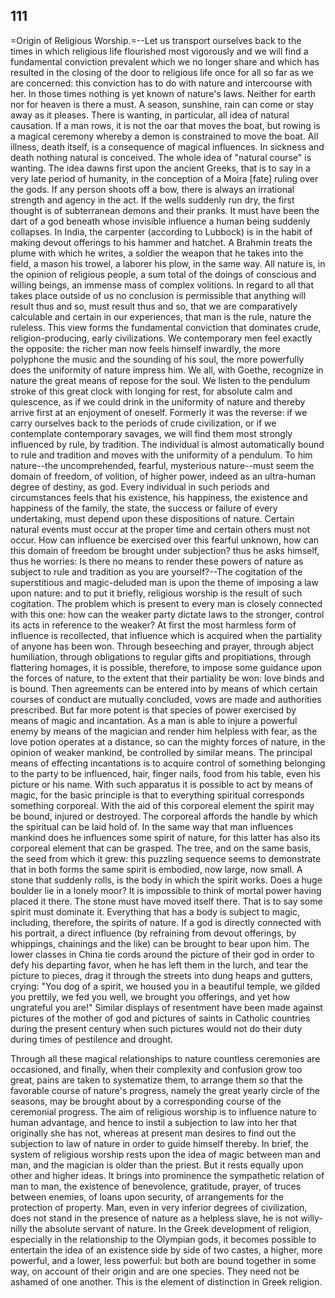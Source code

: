 ## 111

=Origin of Religious Worship.=--Let us transport ourselves back to the
times in which religious life flourished most vigorously and we will
find a fundamental conviction prevalent which we no longer share and
which has resulted in the closing of the door to religious life once for
all so far as we are concerned: this conviction has to do with nature
and intercourse with her. In those times nothing is yet known of
nature's laws. Neither for earth nor for heaven is there a must. A
season, sunshine, rain can come or stay away as it pleases. There is
wanting, in particular, all idea of natural causation. If a man rows, it
is not the oar that moves the boat, but rowing is a magical ceremony
whereby a demon is constrained to move the boat. All illness, death
itself, is a consequence of magical influences. In sickness and death
nothing natural is conceived. The whole idea of "natural course" is
wanting. The idea dawns first upon the ancient Greeks, that is to say in
a very late period of humanity, in the conception of a Moira [fate]
ruling over the gods. If any person shoots off a bow, there is always an
irrational strength and agency in the act. If the wells suddenly run
dry, the first thought is of subterranean demons and their pranks. It
must have been the dart of a god beneath whose invisible influence a
human being suddenly collapses. In India, the carpenter (according to
Lubbock) is in the habit of making devout offerings to his hammer and
hatchet. A Brahmin treats the plume with which he writes, a soldier the
weapon that he takes into the field, a mason his trowel, a laborer his
plow, in the same way. All nature is, in the opinion of religious
people, a sum total of the doings of conscious and willing beings, an
immense mass of complex volitions. In regard to all that takes place
outside of us no conclusion is permissible that anything will result
thus and so, must result thus and so, that we are comparatively
calculable and certain in our experiences, that man is the rule, nature
the ruleless. This view forms the fundamental conviction that dominates
crude, religion-producing, early civilizations. We contemporary men feel
exactly the opposite: the richer man now feels himself inwardly, the
more polyphone the music and the sounding of his soul, the more
powerfully does the uniformity of nature impress him. We all, with
Goethe, recognize in nature the great means of repose for the soul. We
listen to the pendulum stroke of this great clock with longing for rest,
for absolute calm and quiescence, as if we could drink in the uniformity
of nature and thereby arrive first at an enjoyment of oneself. Formerly
it was the reverse: if we carry ourselves back to the periods of crude
civilization, or if we contemplate contemporary savages, we will find
them most strongly influenced by rule, by tradition. The individual is
almost automatically bound to rule and tradition and moves with the
uniformity of a pendulum. To him nature--the uncomprehended, fearful,
mysterious nature--must seem the domain of freedom, of volition, of
higher power, indeed as an ultra-human degree of destiny, as god. Every
individual in such periods and circumstances feels that his existence,
his happiness, the existence and happiness of the family, the state,
the success or failure of every undertaking, must depend upon these
dispositions of nature. Certain natural events must occur at the proper
time and certain others must not occur. How can influence be exercised
over this fearful unknown, how can this domain of freedom be brought
under subjection? thus he asks himself, thus he worries: Is there no
means to render these powers of nature as subject to rule and tradition
as you are yourself?--The cogitation of the superstitious and
magic-deluded man is upon the theme of imposing a law upon nature: and
to put it briefly, religious worship is the result of such cogitation.
The problem which is present to every man is closely connected with this
one: how can the weaker party dictate laws to the stronger, control its
acts in reference to the weaker? At first the most harmless form of
influence is recollected, that influence which is acquired when the
partiality of anyone has been won. Through beseeching and prayer,
through abject humiliation, through obligations to regular gifts and
propitiations, through flattering homages, it is possible, therefore, to
impose some guidance upon the forces of nature, to the extent that their
partiality be won: love binds and is bound. Then agreements can be
entered into by means of which certain courses of conduct are mutually
concluded, vows are made and authorities prescribed. But far more potent
is that species of power exercised by means of magic and incantation. As
a man is able to injure a powerful enemy by means of the magician and
render him helpless with fear, as the love potion operates at a
distance, so can the mighty forces of nature, in the opinion of weaker
mankind, be controlled by similar means. The principal means of
effecting incantations is to acquire control of something belonging to
the party to be influenced, hair, finger nails, food from his table,
even his picture or his name. With such apparatus it is possible to act
by means of magic, for the basic principle is that to everything
spiritual corresponds something corporeal. With the aid of this
corporeal element the spirit may be bound, injured or destroyed. The
corporeal affords the handle by which the spiritual can be laid hold of.
In the same way that man influences mankind does he influences some
spirit of nature, for this latter has also its corporeal element that
can be grasped. The tree, and on the same basis, the seed from which it
grew: this puzzling sequence seems to demonstrate that in both forms the
same spirit is embodied, now large, now small. A stone that suddenly
rolls, is the body in which the spirit works. Does a huge boulder lie in
a lonely moor? It is impossible to think of mortal power having placed
it there. The stone must have moved itself there. That is to say some
spirit must dominate it. Everything that has a body is subject to magic,
including, therefore, the spirits of nature. If a god is directly
connected with his portrait, a direct influence (by refraining from
devout offerings, by whippings, chainings and the like) can be brought
to bear upon him. The lower classes in China tie cords around the
picture of their god in order to defy his departing favor, when he has
left them in the lurch, and tear the picture to pieces, drag it through
the streets into dung heaps and gutters, crying: "You dog of a spirit,
we housed you in a beautiful temple, we gilded you prettily, we fed you
well, we brought you offerings, and yet how ungrateful you are!" Similar
displays of resentment have been made against pictures of the mother of
god and pictures of saints in Catholic countries during the present
century when such pictures would not do their duty during times of
pestilence and drought.

Through all these magical relationships to nature countless ceremonies
are occasioned, and finally, when their complexity and confusion grow
too great, pains are taken to systematize them, to arrange them so that
the favorable course of nature's progress, namely the great yearly
circle of the seasons, may be brought about by a corresponding course of
the ceremonial progress. The aim of religious worship is to influence
nature to human advantage, and hence to instil a subjection to law into
her that originally she has not, whereas at present man desires to find
out the subjection to law of nature in order to guide himself thereby.
In brief, the system of religious worship rests upon the idea of magic
between man and man, and the magician is older than the priest. But it
rests equally upon other and higher ideas. It brings into prominence the
sympathetic relation of man to man, the existence of benevolence,
gratitude, prayer, of truces between enemies, of loans upon security, of
arrangements for the protection of property. Man, even in very inferior
degrees of civilization, does not stand in the presence of nature as a
helpless slave, he is not willy-nilly the absolute servant of nature. In
the Greek development of religion, especially in the relationship to the
Olympian gods, it becomes possible to entertain the idea of an existence
side by side of two castes, a higher, more powerful, and a lower, less
powerful: but both are bound together in some way, on account of their
origin and are one species. They need not be ashamed of one another.
This is the element of distinction in Greek religion.


